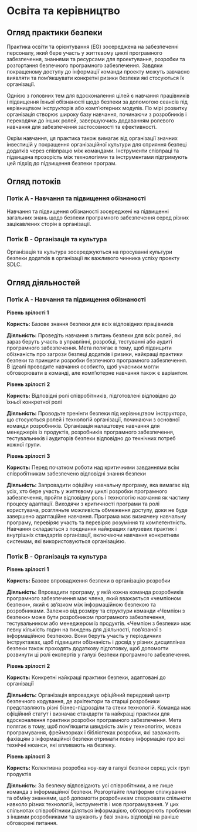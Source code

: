 # Освіта та керівництво
## Огляд практики безпеки

Практика освіти та орієнтування (EG) зосереджена на забезпеченні персоналу, який бере участь у життєвому циклі програмного забезпечення, знаннями та ресурсами для проектування, розробки та розгортання безпечного програмного забезпечення. Завдяки покращеному доступу до інформації команди проекту можуть завчасно виявляти та пом’якшувати конкретні ризики безпеки які стосуються їх організації.

Однією з головних тем для вдосконалення цілей є навчання працівників і підвищення їхньої обізнаності щодо безпеки за допомогою сеансів під керівництвом інструкторів або комп’ютерних модулів. По мірі розвитку організація створює широку базу навчання, починаючи з розробників і переходячи до інших ролей, завершуючись додаванням ролевого навчання для забезпечення застосовності та ефективності.

Окрім навчання, ця практика також вимагає від організації значних інвестицій у покращення організаційної культури для сприяння безпеці додатків через співпрацю між командами. Інструменти співпраці та підвищена прозорість між технологіями та інструментами підтримують цей підхід до підвищення безпеки програм.

## Огляд потоків

### Потік A - Навчання та підвищення обізнаності
Навчання та підвищення обізнаності зосереджені на підвищенні загальних знань щодо безпеки програмного забезпечення серед різних зацікавлених сторін в організації.

### Потік B - Організація та культура
Організація та культура зосереджуються на просуванні культури безпеки додатків в організації як важливого чинника успіху проекту SDLC.

## Огляд діяльностей

### Потік A - Навчання та підвищення обізнаності
**Рівень зрілості 1** 

**Користь:** Базове знання безпеки для всіх відповідних працівників 

**Діяльність:** Проведіть навчання з питань безпеки для всіх ролей, які зараз беруть участь в управлінні, розробці, тестуванні або аудиті програмного забезпечення. Мета полягає в тому, щоб підвищити обізнаність про загрози безпеці додатків і ризики, найкращі практики безпеки та принципи розробки безпечного програмного забезпечення. В ідеалі проводите навчання особисто, щоб учасники могли обговорювати в команді, але комп’ютерне навчання також є варіантом. 

**Рівень зрілості 2**

**Користь:** Відповідні ролі співробітників, підготовлені відповідно до їхньої конкретної ролі

**Діяльність:** Проводьте тренінги безпеки під керівництвом інструктора, що стосуються ролей і технологій організації, починаючи з основної команди розробників. Організація налаштовує навчання для менеджерів із продуктів, розробників програмного забезпечення, тестувальників і аудиторів безпеки відповідно до технічних потреб кожної групи.

**Рівень зрілості 3** 

**Користь:** Перед початком роботи над критичними завданнями всім співробітникам забезпечено відповідні знання безпеки

**Діяльність:** Запровадити офіційну навчальну програму, яка вимагає від усіх, хто бере участь у життєвому циклі розробки програмного забезпечення, пройти відповідну роль і технологію навчання як частину процесу адаптації. Виходячи з критичності програми та ролі користувача, розгляньте можливість обмеження доступу, доки не буде завершено адаптаційне навчання. Програма має визначену навчальну програму, перевіряє участь та перевіряє розуміння та компетентність. Навчання складається з поєднання найкращих галузевих практик і внутрішніх стандартів організації, включаючи навчання конкретним системам, які використовуються організацією.

### Потік B - Організація та культура

**Рівень зрілості 1**

**Користь:** Базове впровадження безпеки в організацію розробки

**Діяльність:** Впровадити програму, у якій кожна команда розробників програмного забезпечення має члена, який вважається «чемпіоном безпеки», який є зв’язком між інформаційною безпекою та розробниками. Залежно від розміру та структури команди «Чемпіон з безпеки» може бути розробником програмного забезпечення, тестувальником або менеджером із продуктів. «Чемпіон з безпеки» має певну кількість годин на тиждень для діяльності, пов’язаної з інформаційною безпекою. Вони беруть участь у періодичних інструктажах, щоб підвищити обізнаність і досвід у різних дисциплінах безпеки також проходять додаткову підготовку, щоб допомогти розвинути ці ролі експертів у галузі безпеки програмного забезпечення.

**Рівень зрілості 2**

**Користь:** Конкретні найкращі практики безпеки, адаптовані до організації

**Діяльність:** Організація впроваджує офіційний передовий центр безпечного кодування, де архітектори та старші розробники представляють різні бізнес-підрозділи та стеки технологій. Команда має офіційний статут і визначає стандарти та найкращі практики для вдосконалення практики розробки програмного забезпечення. Мета полягає в тому, щоб пом’якшити швидкість змін у технологіях, мовах програмування, фреймворках і бібліотеках розробки, які заважають фахівцям з інформаційної безпеки отримати повну інформацію про всі технічні нюанси, які впливають на безпеку. 

**Рівень зрілості 3**

**Користь:** Колективна розробка ноу-хау в галузі безпеки серед усіх груп продуктів

**Діяльність:** За безпеку відповідають усі співробітники, а не лише команда з інформаційної безпеки. Розгортайте платформи спілкування та обміну знаннями, щоб допомогти розробникам створювати спільноти навколо різних технологій, інструментів і мов програмування. У цих спільнотах співробітники діляться інформацією, обговорюють проблеми з іншими розробниками та шукають у базі знань відповіді на раніше обговорені питання.
